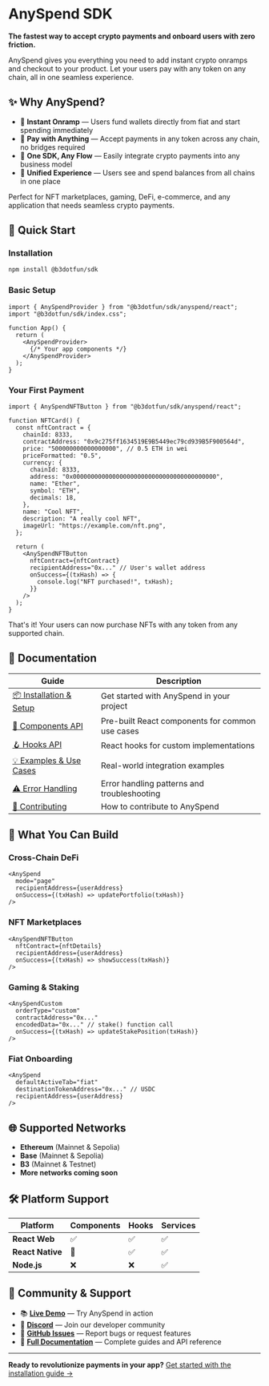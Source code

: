 # AnySpend SDK

**The fastest way to accept crypto payments and onboard users with zero friction.**

AnySpend gives you everything you need to add instant crypto onramps and checkout to your product. Let your users pay with any token on any chain, all in one seamless experience.

## ✨ Why AnySpend?

- 🚀 **Instant Onramp** — Users fund wallets directly from fiat and start spending immediately
- 💸 **Pay with Anything** — Accept payments in any token across any chain, no bridges required
- 🧩 **One SDK, Any Flow** — Easily integrate crypto payments into any business model
- 👛 **Unified Experience** — Users see and spend balances from all chains in one place

Perfect for NFT marketplaces, gaming, DeFi, e-commerce, and any application that needs seamless crypto payments.

## 🚀 Quick Start

### Installation

```bash
npm install @b3dotfun/sdk
```

### Basic Setup

```tsx
import { AnySpendProvider } from "@b3dotfun/sdk/anyspend/react";
import "@b3dotfun/sdk/index.css";

function App() {
  return (
    <AnySpendProvider>
      {/* Your app components */}
    </AnySpendProvider>
  );
}
```

### Your First Payment

```tsx
import { AnySpendNFTButton } from "@b3dotfun/sdk/anyspend/react";

function NFTCard() {
  const nftContract = {
    chainId: 8333,
    contractAddress: "0x9c275ff1634519E9B5449ec79cd939B5F900564d",
    price: "500000000000000000", // 0.5 ETH in wei
    priceFormatted: "0.5",
    currency: {
      chainId: 8333,
      address: "0x0000000000000000000000000000000000000000",
      name: "Ether",
      symbol: "ETH",
      decimals: 18,
    },
    name: "Cool NFT",
    description: "A really cool NFT",
    imageUrl: "https://example.com/nft.png",
  };

  return (
    <AnySpendNFTButton
      nftContract={nftContract}
      recipientAddress="0x..." // User's wallet address
      onSuccess={(txHash) => {
        console.log("NFT purchased!", txHash);
      }}
    />
  );
}
```

That's it! Your users can now purchase NFTs with any token from any supported chain.

## 📖 Documentation

| Guide | Description |
|-------|-------------|
| [📦 Installation & Setup](./docs/installation.md) | Get started with AnySpend in your project |
| [🧩 Components API](./docs/components.md) | Pre-built React components for common use cases |
| [🪝 Hooks API](./docs/hooks.md) | React hooks for custom implementations |
| [💡 Examples & Use Cases](./docs/examples.md) | Real-world integration examples |
| [⚠️ Error Handling](./docs/error-handling.md) | Error handling patterns and troubleshooting |
| [🤝 Contributing](./docs/contributing.md) | How to contribute to AnySpend |

## 🎯 What You Can Build

### Cross-Chain DeFi
```tsx
<AnySpend 
  mode="page"
  recipientAddress={userAddress}
  onSuccess={(txHash) => updatePortfolio(txHash)}
/>
```

### NFT Marketplaces
```tsx
<AnySpendNFTButton
  nftContract={nftDetails}
  recipientAddress={userAddress}
  onSuccess={(txHash) => showSuccess(txHash)}
/>
```

### Gaming & Staking
```tsx
<AnySpendCustom
  orderType="custom"
  contractAddress="0x..."
  encodedData="0x..." // stake() function call
  onSuccess={(txHash) => updateStakePosition(txHash)}
/>
```

### Fiat Onboarding
```tsx
<AnySpend
  defaultActiveTab="fiat"
  destinationTokenAddress="0x..." // USDC
  recipientAddress={userAddress}
/>
```

## 🌐 Supported Networks

- **Ethereum** (Mainnet & Sepolia)
- **Base** (Mainnet & Sepolia) 
- **B3** (Mainnet & Testnet)
- **More networks coming soon**

## 🛠️ Platform Support

| Platform | Components | Hooks | Services |
|----------|------------|-------|----------|
| **React Web** | ✅ | ✅ | ✅ |
| **React Native** | 🚧 | ✅ | ✅ |
| **Node.js** | ❌ | ❌ | ✅ |

## 💬 Community & Support

- 📚 **[Live Demo](https://anyspend.com)** — Try AnySpend in action
- 💬 **[Discord](https://discord.gg/b3dotfun)** — Join our developer community  
- 🐛 **[GitHub Issues](https://github.com/b3-fun/b3/issues)** — Report bugs or request features
- 📖 **[Full Documentation](https://docs.b3.fun)** — Complete guides and API reference

---

**Ready to revolutionize payments in your app?** [Get started with the installation guide →](./docs/installation.md)



